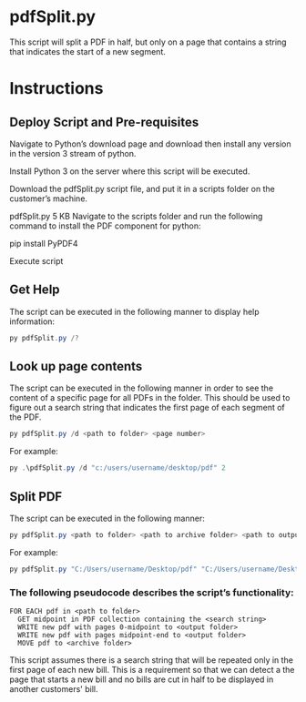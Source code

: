 # pdfSplit.py
This script will split a PDF in half, but only on a page that contains a string that indicates the start of a new segment.

# Instructions  

## Deploy Script and Pre-requisites
Navigate to Python’s download page and download then install any version in the version 3 stream of python.

Install Python 3 on the server where this script will be executed.

Download the pdfSplit.py script file, and put it in a scripts folder on the customer’s machine.

pdfSplit.py
5 KB
Navigate to the scripts folder and run the following command to install the PDF component for python:

pip install PyPDF4


Execute script

## Get Help
The script can be executed in the following manner to display help information:

```powershell
py pdfSplit.py /?
```

## Look up page contents
The script can be executed in the following manner in order to see the content of a specific page for all PDFs in the folder.  This should be used to figure out a search string that indicates the first page of each segment of the PDF.

```powershell
py pdfSplit.py /d <path to folder> <page number>
```

For example:
```powershell
py .\pdfSplit.py /d "c:/users/username/desktop/pdf" 2
```

## Split PDF
The script can be executed in the following manner:

```powershell
py pdfSplit.py <path to folder> <path to archive folder> <path to output> <string to be present on first page of bill>
```

For example:
```powershell
py pdfSplit.py "C:/Users/username/Desktop/pdf" "C:/Users/username/Desktop/pdf/archive" "C:/Users/username/Desktop/pdf/output" CustomerAccountNumber
```
### The following pseudocode describes the script’s functionality:

```pseudocode
FOR EACH pdf in <path to folder>
  GET midpoint in PDF collection containing the <search string>
  WRITE new pdf with pages 0-midpoint to <output folder>
  WRITE new pdf with pages midpoint-end to <output folder>
  MOVE pdf to <archive folder>
```

This script assumes there is a search string that will be repeated only in the first page of each new bill.  This is a requirement so that we can detect a the page that starts a new bill and no bills are cut in half to be displayed in another customers' bill.
